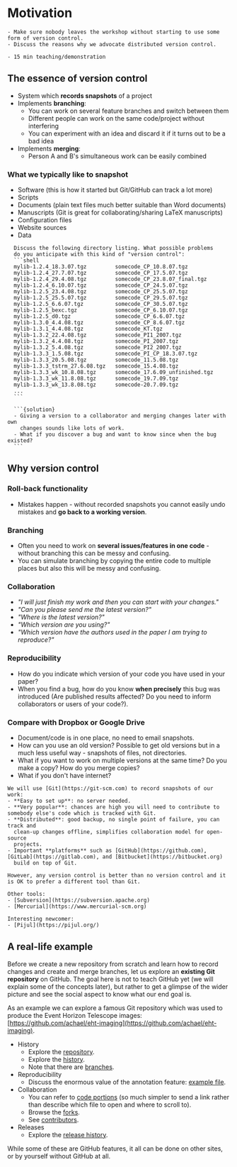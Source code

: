 # Motivation

```{objectives}
- Make sure nobody leaves the workshop without starting to use some form of version control.
- Discuss the reasons why we advocate distributed version control.
```

```{instructor-note}
- 15 min teaching/demonstration
```


## The essence of version control

- System which **records snapshots** of a project
- Implements **branching**:
  - You can work on several feature branches and switch between them
  - Different people can work on the same code/project without interfering
  - You can experiment with an idea and discard it if it turns out to be a bad idea
- Implements **merging**:
  - Person A and B's simultaneous work can be easily combined


### What we typically like to snapshot

- Software (this is how it started but Git/GitHub can track a lot more)
- Scripts
- Documents (plain text files much better suitable than Word documents)
- Manuscripts (Git is great for collaborating/sharing LaTeX manuscripts)
- Configuration files
- Website sources
- Data


````{discussion}
  Discuss the following directory listing. What possible problems
  do you anticipate with this kind of "version control":
  ```shell
  mylib-1.2.4_18.3.07.tgz         somecode_CP_10.8.07.tgz
  mylib-1.2.4_27.7.07.tgz         somecode_CP_17.5.07.tgz
  mylib-1.2.4_29.4.08.tgz         somecode_CP_23.8.07_final.tgz
  mylib-1.2.4_6.10.07.tgz         somecode_CP_24.5.07.tgz
  mylib-1.2.5_23.4.08.tgz         somecode_CP_25.5.07.tgz
  mylib-1.2.5_25.5.07.tgz         somecode_CP_29.5.07.tgz
  mylib-1.2.5_6.6.07.tgz          somecode_CP_30.5.07.tgz
  mylib-1.2.5_bexc.tgz            somecode_CP_6.10.07.tgz
  mylib-1.2.5_d0.tgz              somecode_CP_6.6.07.tgz
  mylib-1.3.0_4.4.08.tgz          somecode_CP_8.6.07.tgz
  mylib-1.3.1_4.4.08.tgz          somecode_KT.tgz
  mylib-1.3.2_22.4.08.tgz         somecode_PI1_2007.tgz
  mylib-1.3.2_4.4.08.tgz          somecode_PI_2007.tgz
  mylib-1.3.2_5.4.08.tgz          somecode_PI2_2007.tgz
  mylib-1.3.3_1.5.08.tgz          somecode_PI_CP_18.3.07.tgz
  mylib-1.3.3_20.5.08.tgz         somecode_11.5.08.tgz
  mylib-1.3.3_tstrm_27.6.08.tgz   somecode_15.4.08.tgz
  mylib-1.3.3_wk_10.8.08.tgz      somecode_17.6.09_unfinished.tgz
  mylib-1.3.3_wk_11.8.08.tgz      somecode_19.7.09.tgz
  mylib-1.3.3_wk_13.8.08.tgz      somecode-20.7.09.tgz
  ...
  ```

  ```{solution}
  - Giving a version to a collaborator and merging changes later with own
    changes sounds like lots of work.
  - What if you discover a bug and want to know since when the bug existed?
  ```
````


## Why version control

### Roll-back functionality

- Mistakes happen - without recorded snapshots you cannot easily undo mistakes and **go back to a working version**.


### Branching

- Often you need to work on **several issues/features in one code** - without branching this can be messy and confusing.
- You can simulate branching by copying the entire code to multiple places but also this will be messy and confusing.


### Collaboration

- *"I will just finish my work and then you can start with your changes."*
- *"Can you please send me the latest version?"*
- *"Where is the latest version?"*
- *"Which version are you using?"*
- *"Which version have the authors used in the paper I am trying to reproduce?"*


### Reproducibility

- How do you indicate which version of your code you have used in your paper?
- When you find a bug, how do you know **when precisely** this bug was introduced
  (Are published results affected? Do you need to inform collaborators or users of your code?).


### Compare with Dropbox or Google Drive

- Document/code is in one place, no need to email snapshots.
- How can you use an old version? Possible to get old versions but in a much less useful way - snapshots of files, not directories.
- What if you want to work on multiple versions at the same time? Do you make a copy? How do you merge copies?
- What if you don't have internet?


```{discussion} Why Git?
We will use [Git](https://git-scm.com) to record snapshots of our work:
- **Easy to set up**: no server needed.
- **Very popular**: chances are high you will need to contribute to somebody else's code which is tracked with Git.
- **Distributed**: good backup, no single point of failure, you can track and
  clean-up changes offline, simplifies collaboration model for open-source
  projects.
- Important **platforms** such as [GitHub](https://github.com), [GitLab](https://gitlab.com), and [Bitbucket](https://bitbucket.org)
  build on top of Git.

However, any version control is better than no version control and it is OK to prefer a different tool than Git.

Other tools:
- [Subversion](https://subversion.apache.org)
- [Mercurial](https://www.mercurial-scm.org)

Interesting newcomer:
- [Pijul](https://pijul.org/)
```


## A real-life example

Before we create a new repository from scratch and learn how to record changes
and create and merge branches, let us explore an **existing Git repository** on
GitHub.  The goal here is not to teach GitHub yet (we will explain some of the
concepts later), but rather to get a glimpse of the wider picture and see the
social aspect to know what our end goal is.

As an example we can explore a famous Git repository which was used
to produce the Event Horizon Telescope images: [https://github.com/achael/eht-imaging](https://github.com/achael/eht-imaging).

- History
  - Explore the [repository](https://github.com/achael/eht-imaging).
  - Explore the [history](https://github.com/achael/eht-imaging/commits/main).
  - Note that there are [branches](https://github.com/achael/eht-imaging/network).
- Reproducibility
  - Discuss the enormous value of the annotation feature: [example file](https://github.com/achael/eht-imaging/blame/main/ehtim/imaging/starwarps.py).
- Collaboration
  - You can refer to [code portions](https://github.com/achael/eht-imaging/blob/31361ab62c5718b08612fc75e409795f004f5071/ehtim/imaging/starwarps.py#L66-L75)
    (so much simpler to send a link rather than describe which file to open and where to scroll to).
  - Browse the [forks](https://github.com/achael/eht-imaging/network/members).
  - See [contributors](https://github.com/achael/eht-imaging/graphs/contributors).
- Releases
  - Explore the [release history](https://github.com/achael/eht-imaging/releases).

While some of these are GitHub features, it all can be done on other sites, or
by yourself without GitHub at all.
